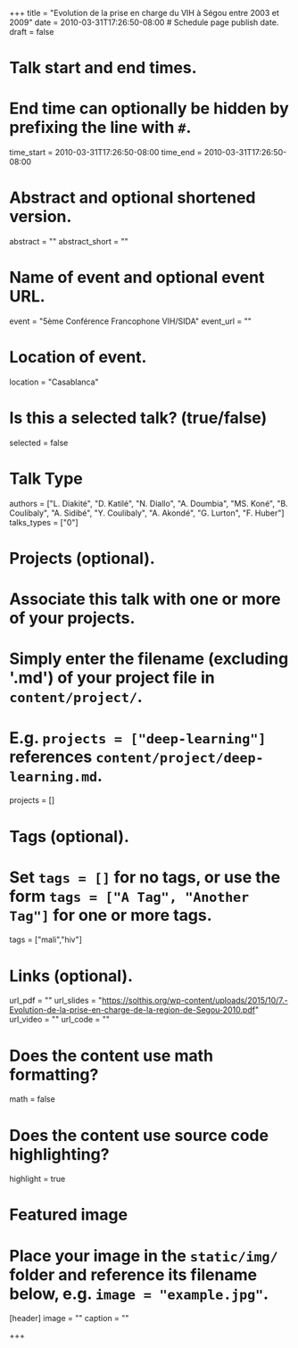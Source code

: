 +++
title = "Evolution de la prise en charge du VIH à Ségou entre 2003 et 2009"
date = 2010-03-31T17:26:50-08:00  # Schedule page publish date.
draft = false

# Talk start and end times.
#   End time can optionally be hidden by prefixing the line with `#`.
time_start = 2010-03-31T17:26:50-08:00
time_end = 2010-03-31T17:26:50-08:00

# Abstract and optional shortened version.
abstract = ""
abstract_short = ""

# Name of event and optional event URL.
event = "5ème Conférence Francophone VIH/SIDA"
event_url = ""

# Location of event.
location = "Casablanca"

# Is this a selected talk? (true/false)
selected = false

# Talk Type
authors = ["L. Diakité", "D. Katilé", "N. Diallo", "A. Doumbia", "MS. Koné", "B. Coulibaly", "A. Sidibé", "Y. Coulibaly", "A. Akondé", "G. Lurton", "F. Huber"]
talks_types =  ["0"]

# Projects (optional).
#   Associate this talk with one or more of your projects.
#   Simply enter the filename (excluding '.md') of your project file in `content/project/`.
#   E.g. `projects = ["deep-learning"]` references `content/project/deep-learning.md`.
projects = []

# Tags (optional).
#   Set `tags = []` for no tags, or use the form `tags = ["A Tag", "Another Tag"]` for one or more tags.
tags = ["mali","hiv"]

# Links (optional).
url_pdf = ""
url_slides = "https://solthis.org/wp-content/uploads/2015/10/7.-Evolution-de-la-prise-en-charge-de-la-region-de-Segou-2010.pdf"
url_video = ""
url_code = ""

# Does the content use math formatting?
math = false

# Does the content use source code highlighting?
highlight = true

# Featured image
# Place your image in the `static/img/` folder and reference its filename below, e.g. `image = "example.jpg"`.
[header]
image = ""
caption = ""

+++
